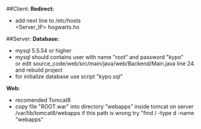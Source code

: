 ##Client:
 **Redirect:**
  - add next line to /etc/hosts\
      <Server_IP>   hogwarts.ho

##Server:
 **Database:**
  - mysql 5.5.54 or higher
  - mysql should contains user with name "root" and password "kypo"\
    or edit source_code/web/src/main/java/web/Backend/Main.java line 24. and rebuild project 
  - for initialize database use script "kypo.sql"
  
 **Web:**
  - recomended Tomcat8
  - copy file "ROOT.war" into directory "webapps" inside tomcat on server\
    /var/lib/tomcat8/webapps if this path is wrong try "find / -type d -name "webapps"